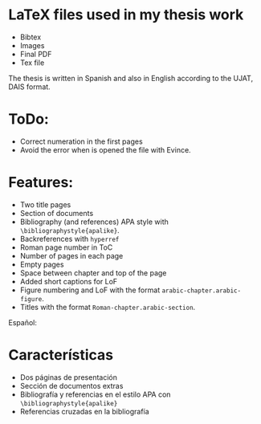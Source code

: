 
# LaTeX files used in my thesis work

- Bibtex
- Images
- Final PDF
- Tex file

The thesis is written in Spanish and also in English according to the UJAT,
DAIS format.

# ToDo:

- Correct numeration in the first pages
- Avoid the error when is opened the file with Evince.

# Features:

- Two title pages 
- Section of documents
- Bibliography (and references) APA style with `\bibliographystyle{apalike}`.
- Backreferences with `hyperref` 
- Roman page number in ToC
- Number of pages in each page
- Empty pages
- Space between chapter and top of the page
- Added short captions for LoF
- Figure numbering and LoF with the format `arabic-chapter.arabic-figure`.
- Titles with the format `Roman-chapter.arabic-section`.

Español:

# Características

- Dos páginas de presentación
- Sección de documentos extras
- Bibliografía y referencias en el estilo APA con `\bibliographystyle{apalike}`
- Referencias cruzadas en la bibliografía

